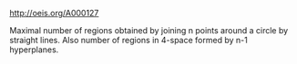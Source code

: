 http://oeis.org/A000127

Maximal number of regions obtained by joining n points around a circle by straight lines. Also number of regions in 4-space formed by n-1 hyperplanes.
